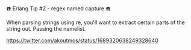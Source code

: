 ☎️ Erlang Tip #2 - regex named capture ☎️

When parsing strings using re, you'll want to extract certain parts of the string out. Passing the namelist.

https://twitter.com/akoutmos/status/1689320638249328640